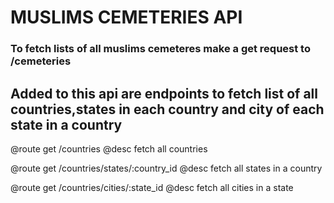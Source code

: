 # MUSLIMS CEMETERIES API

### To fetch lists of all muslims cemeteres make a get request to /cemeteries

## Added to this api are endpoints to fetch list of all countries,states in each country and city of each state in a country

@route get /countries
@desc fetch all countries

@route get /countries/states/:country_id
@desc fetch all states in a country

@route get /countries/cities/:state_id
@desc fetch all cities in a state
